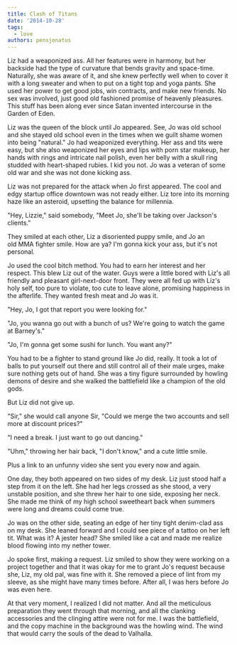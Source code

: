 ```yaml
---
title: Clash of Titans
date: '2014-10-28'
tags:
  - love
authors: pensjonatus
---
```


Liz had a weaponized ass. All her features were in harmony, but her backside had
the type of curvature that bends gravity and space-time. Naturally, she was
aware of it, and she knew perfectly well when to cover it with a long sweater
and when to put on a tight top and yoga pants. She used her power to get good
jobs, win contracts, and make new friends. No sex was involved, just good old
fashioned promise of heavenly pleasures. This stuff has been along ever since
Satan invented intercourse in the Garden of Eden.

<!-- truncate -->

Liz was the queen of the block until Jo appeared. See, Jo was old school and she
stayed old school even in the times when we guilt shame women into being
"natural." Jo had weaponized everything. Her ass and tits were easy, but she
also weaponized her eyes and lips with porn star makeup, her hands with rings
and intricate nail polish, even her belly with a skull ring studded with
heart-shaped rubies. I kid you not. Jo was a veteran of some old war and she
was not done kicking ass.

Liz was not prepared for the attack when Jo first appeared. The cool and edgy
startup office downtown was not ready either. Liz tore into its morning haze
like an asteroid, upsetting the balance for millennia.

"Hey, Lizzie," said somebody, "Meet Jo, she'll be taking over Jackson's
clients."

They smiled at each other, Liz a disoriented puppy smile, and Jo an old MMA
fighter smile. How are ya? I'm gonna kick your ass, but it's not personal.

Jo used the cool bitch method. You had to earn her interest and her respect.
This blew Liz out of the water. Guys were a little bored with Liz's all friendly
and pleasant girl-next-door front. They were all fed up with Liz's holy self,
too pure to violate, too cute to leave alone, promising happiness in the
afterlife. They wanted fresh meat and Jo was it.

"Hey, Jo, I got that report you were looking for."

"Jo, you wanna go out with a bunch of us? We're going to watch the game at
Barney's."

"Jo, I'm gonna get some sushi for lunch. You want any?"

You had to be a fighter to stand ground like Jo did, really. It took a lot of
balls to put yourself out there and still control all of their male urges, make
sure nothing gets out of hand. She was a tiny figure surrounded by howling
demons of desire and she walked the battlefield like a champion of the old gods.

But Liz did not give up.

"Sir," she would call anyone Sir, "Could we merge the two accounts and sell more
at discount prices?"

"I need a break. I just want to go out dancing."

"Uhm," throwing her hair back, "I don't know," and a cute little smile.

Plus a link to an unfunny video she sent you every now and again.

One day, they both appeared on two sides of my desk. Liz just stood half a step
from it on the left. She had her legs crossed as she stood, a very unstable
position, and she threw her hair to one side, exposing her neck. She made me
think of my high school sweetheart back when summers were long and dreams could
come true.

Jo was on the other side, seating an edge of her tiny tight denim-clad ass on my
desk. She leaned forward and I could see piece of a tattoo on her left tit. What
was it? A jester head? She smiled like a cat and made me realize blood flowing
into my nether tower.

Jo spoke first, making a request. Liz smiled to show they were working on a
project together and that it was okay for me to grant Jo's request because she,
Liz, my old pal, was fine with it. She removed a piece of lint from my sleeve,
as she might have many times before. After all, I was hers before Jo was even
here.

At that very moment, I realized I did not matter. And all the meticulous
preparation they went through that morning, and all the clanking accessories and
the clinging attire were not for me. I was the battlefield, and the copy machine
in the background was the howling wind. The wind that would carry the souls of
the dead to Valhalla.
